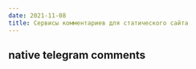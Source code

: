 ```yaml
---
date: 2021-11-08
title: Сервисы комментариев для статического сайта
---
```


## native telegram comments
<script async src="https://telegram.org/js/telegram-widget.js?14" data-telegram-discussion="rf_art/807" data-comments-limit="5"></script>
